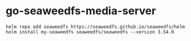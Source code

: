 # go-seaweedfs-media-server


```
helm repo add seaweedfs https://seaweedfs.github.io/seaweedfs/helm
helm install my-seaweedfs seaweedfs/seaweedfs --version 3.54.0
```